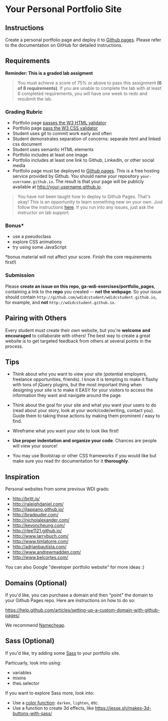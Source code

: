 # Your Personal Portfolio Site

## Instructions

Create a personal portfolio page and deploy it to [Github pages](https://pages.github.com/). Please refer to the documentation on GitHub for detailed instructions.

## Requirements

**Reminder: This is a graded lab assigment**


>You must achieve a score of 75% or above to pass this assignment **(6 of 8 requirements)**. If you are unable to complete the lab with at least 6 completed requirements, you will have one week to redo and resubmit the lab.


### Grading Rubric

- Portfolio page [passes the W3 HTML validator](https://validator.w3.org/#validate_by_input)
- Portfolio page [pass the W3 CSS validator](https://jigsaw.w3.org/css-validator/#validate_by_input)
- Student uses git to commit work early and often
- Student demonstrates separation of concerns: separate html and linked css document
- Student uses semantic HTML elements
- Portfolio includes at least one image
- Portfolio includes at least one link to Github, LinkedIn, or other social media
- Portfolio page must be deployed to [Github pages](https://pages.github.com). This is a free hosting service provided by Github. You should name your repository `your-username.github.io`. The result is that your page will be publicly available at http://your-username.github.io.
> You have not been taught how to deploy to Github Pages. That's okay! This is an opportunity to learn something new on your own. Just follow the instructions [here](https://pages.github.com/). If you run into any issues, just ask the instructor on lab support.

### Bonus*

- use a pseudoclass
- explore CSS animations
- try using some JavaScript

*bonus material will not affect your score. Finish the core requirements first!)

### Submission

Please **create an issue on this repo, ga-wdi-exercises/portfolio_pages**, containing a link to the **repo** you created -- **not the webpage**. So your issue should contain `http://github.com/wdidcstudent/wdidcstudent.github.io`, for example, and **not** `http://wdidcstudent.github.io`.

## Pairing with Others

Every student must create their *own* website, but you're **welcome and encouraged** to collaborate with others! The best way to create a great website is to get targeted feedback from others at several points in the process.

## Tips

- Think about who you want to view your site (potential employers, freelance opportunities, friends). I know it is tempting to make it flashy with tons of jQuery plugins, but the most important thing when designing your site is to make it EASY for your visitors to access the information they want and navigate around the page.

- Think about the goal for your site and what you want your users to do (read about your story, look at your work/code/writing, contact you). Guide them to taking those actions by making them prominent / easy to find.

- Wireframe what you want your site to look like first!

- **Use proper indentation and organize your code**. Chances are people will view your source!

- You may use Bootstrap or other CSS frameworks if you would like but make sure you read thr documentation for it **thoroughly**.

## Inspiration

Personal websites from some previous WDI grads:

- http://britt.is/
- http://raleighdaniel.com/
- http://jlappano.github.io/
- http://bradpuder.com/
- http://nicholalexander.com/
- http://kevoncheung.com/
- http://rlee1121.github.io/
- http://www.larrybuch.com/
- http://www.timlatorre.com/
- http://adrianbautista.com/
- http://www.andrewmadden.com/
- http://www.belcortes.com/

You can also Google "developer portfolio website" for more ideas :)

## Domains (Optional)

If you'd like, you can purchase a domain and then "point" the domain to your Github Pages repo. Here are instructions on how to do so:

https://help.github.com/articles/setting-up-a-custom-domain-with-github-pages/

We recommend [Namecheap](https://www.namecheap.com/).

## Sass (Optional)

If you'd like, try adding some [Sass](http://sass-lang.com/) to your portfolio site.

Particuarly, look into using:

- variables
- mixins
- the`&` selector

If you want to explore Sass more, look into:

- Use a [color function](http://sass-lang.com/documentation/Sass/Script/Functions.html): `darken`, `lighten`, etc.
- Use a function to create 3d effects, like https://jesse.sh/makes-3d-buttons-with-sass/
